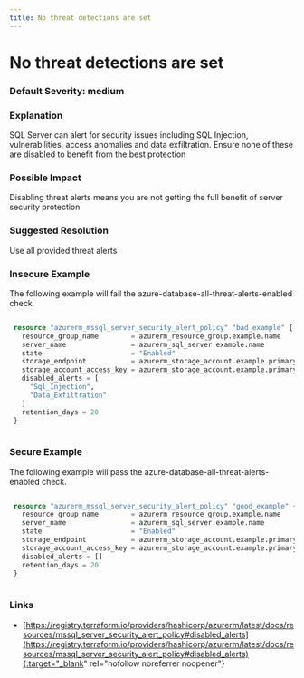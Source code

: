 ```yaml
---
title: No threat detections are set
---
```


# No threat detections are set

### Default Severity: <span class="severity medium">medium</span>

### Explanation

SQL Server can alert for security issues including SQL Injection, vulnerabilities, access anomalies and data exfiltration. Ensure none of these are disabled to benefit from the best protection

### Possible Impact
Disabling threat alerts means you are not getting the full benefit of server security protection

### Suggested Resolution
Use all provided threat alerts


### Insecure Example

The following example will fail the azure-database-all-threat-alerts-enabled check.
```terraform

 resource "azurerm_mssql_server_security_alert_policy" "bad_example" {
   resource_group_name        = azurerm_resource_group.example.name
   server_name                = azurerm_sql_server.example.name
   state                      = "Enabled"
   storage_endpoint           = azurerm_storage_account.example.primary_blob_endpoint
   storage_account_access_key = azurerm_storage_account.example.primary_access_key
   disabled_alerts = [
     "Sql_Injection",
     "Data_Exfiltration"
   ]
   retention_days = 20
 }
 
```



### Secure Example

The following example will pass the azure-database-all-threat-alerts-enabled check.
```terraform

 resource "azurerm_mssql_server_security_alert_policy" "good_example" {
   resource_group_name        = azurerm_resource_group.example.name
   server_name                = azurerm_sql_server.example.name
   state                      = "Enabled"
   storage_endpoint           = azurerm_storage_account.example.primary_blob_endpoint
   storage_account_access_key = azurerm_storage_account.example.primary_access_key
   disabled_alerts = []
   retention_days = 20
 }
 
```



### Links


- [https://registry.terraform.io/providers/hashicorp/azurerm/latest/docs/resources/mssql_server_security_alert_policy#disabled_alerts](https://registry.terraform.io/providers/hashicorp/azurerm/latest/docs/resources/mssql_server_security_alert_policy#disabled_alerts){:target="_blank" rel="nofollow noreferrer noopener"}



